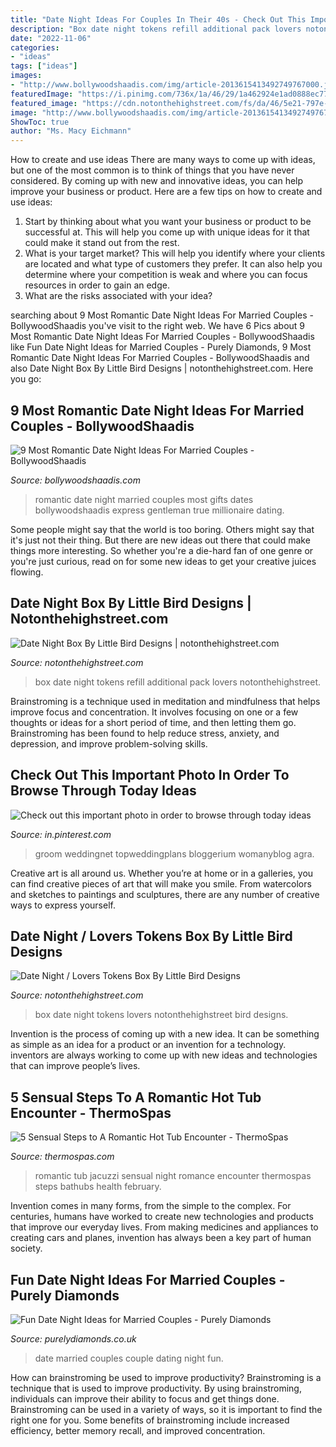 ```yaml
---
title: "Date Night Ideas For Couples In Their 40s - Check Out This Important Photo In Order To Browse Through Today Ideas"
description: "Box date night tokens refill additional pack lovers notonthehighstreet"
date: "2022-11-06"
categories:
- "ideas"
tags: ["ideas"]
images:
- "http://www.bollywoodshaadis.com/img/article-2013615413492749767000.jpg"
featuredImage: "https://i.pinimg.com/736x/1a/46/29/1a462924e1ad0888ec773999446eab4e.jpg"
featured_image: "https://cdn.notonthehighstreet.com/fs/da/46/5e21-797e-4545-96ae-80bb0e2e5521/original_date-night-lovers-tokens-box.jpg"
image: "http://www.bollywoodshaadis.com/img/article-2013615413492749767000.jpg"
ShowToc: true
author: "Ms. Macy Eichmann"
---
```



How to create and use ideas
There are many ways to come up with ideas, but one of the most common is to think of things that you have never considered. By coming up with new and innovative ideas, you can help improve your business or product. Here are a few tips on how to create and use ideas: 
1. Start by thinking about what you want your business or product to be successful at. This will help you come up with unique ideas for it that could make it stand out from the rest. 
2. What is your target market? This will help you identify where your clients are located and what type of customers they prefer. It can also help you determine where your competition is weak and where you can focus resources in order to gain an edge. 
3. What are the risks associated with your idea?

	

		
searching about 9 Most Romantic Date Night Ideas For Married Couples - BollywoodShaadis you've visit to the right web. We have 6 Pics about 9 Most Romantic Date Night Ideas For Married Couples - BollywoodShaadis like Fun Date Night Ideas for Married Couples - Purely Diamonds, 9 Most Romantic Date Night Ideas For Married Couples - BollywoodShaadis and also Date Night Box By Little Bird Designs | notonthehighstreet.com. Here you go:
		
    
## 9 Most Romantic Date Night Ideas For Married Couples - BollywoodShaadis

<img loading=lazy src="http://www.bollywoodshaadis.com/img/article-2013615413492749767000.jpg" onerror="this.onerror=null;this.src='https://tse2.mm.bing.net/th?id=OIP.IbnhiBFTcEEbmv8IigZlGQAAAA&amp;pid=15.1';" alt="9 Most Romantic Date Night Ideas For Married Couples - BollywoodShaadis">

_Source: bollywoodshaadis.com_

>romantic date night married couples most gifts dates bollywoodshaadis express gentleman true millionaire dating. 

	

Some people might say that the world is too boring. Others might say that it's just not their thing. But there are new ideas out there that could make things more interesting. So whether you're a die-hard fan of one genre or you're just curious, read on for some new ideas to get your creative juices flowing.

    
## Date Night Box By Little Bird Designs | Notonthehighstreet.com

<img loading=lazy src="https://cdn.notonthehighstreet.com/fs/11/fd/316a-d5c5-46e1-97d4-747853707df5/original_date-night-box.jpg" onerror="this.onerror=null;this.src='https://tse1.mm.bing.net/th?id=OIP.gLw78QadrO6xkEwuRS8qTwHaHa&amp;pid=15.1';" alt="Date Night Box By Little Bird Designs | notonthehighstreet.com">

_Source: notonthehighstreet.com_

>box date night tokens refill additional pack lovers notonthehighstreet. 

	

Brainstroming is a technique used in meditation and mindfulness that helps improve focus and concentration. It involves focusing on one or a few thoughts or ideas for a short period of time, and then letting them go. Brainstroming has been found to help reduce stress, anxiety, and depression, and improve problem-solving skills.

    
## Check Out This Important Photo In Order To Browse Through Today Ideas

<img loading=lazy src="https://i.pinimg.com/736x/1a/46/29/1a462924e1ad0888ec773999446eab4e.jpg" onerror="this.onerror=null;this.src='https://tse3.mm.bing.net/th?id=OIP.eyASktRTiqQJE0H-9HapOAHaP3&amp;pid=15.1';" alt="Check out this important photo in order to browse through today ideas">

_Source: in.pinterest.com_

>groom weddingnet topweddingplans bloggerium womanyblog agra. 

	

Creative art is all around us. Whether you’re at home or in a galleries, you can find creative pieces of art that will make you smile. From watercolors and sketches to paintings and sculptures, there are any number of creative ways to express yourself.

    
## Date Night / Lovers Tokens Box By Little Bird Designs

<img loading=lazy src="https://cdn.notonthehighstreet.com/fs/da/46/5e21-797e-4545-96ae-80bb0e2e5521/original_date-night-lovers-tokens-box.jpg" onerror="this.onerror=null;this.src='https://tse4.mm.bing.net/th?id=OIP.lyTfYuf0rg3RBE07uTN9mQHaHd&amp;pid=15.1';" alt="Date Night / Lovers Tokens Box By Little Bird Designs">

_Source: notonthehighstreet.com_

>box date night tokens lovers notonthehighstreet bird designs. 

	

Invention is the process of coming up with a new idea. It can be something as simple as an idea for a product or an invention for a technology. inventors are always working to come up with new ideas and technologies that can improve people’s lives.

    
## 5 Sensual Steps To A Romantic Hot Tub Encounter - ThermoSpas

<img loading=lazy src="https://thermospas.com/wp-content/uploads/2013/02/romantic-hot-tub-thermospas1.jpg" onerror="this.onerror=null;this.src='https://tse2.mm.bing.net/th?id=OIP.HxuQrVxSFD0ek458WJdFOgHaEn&amp;pid=15.1';" alt="5 Sensual Steps to A Romantic Hot Tub Encounter - ThermoSpas">

_Source: thermospas.com_

>romantic tub jacuzzi sensual night romance encounter thermospas steps bathubs health february. 

	

Invention comes in many forms, from the simple to the complex. For centuries, humans have worked to create new technologies and products that improve our everyday lives. From making medicines and appliances to creating cars and planes, invention has always been a key part of human society.

    
## Fun Date Night Ideas For Married Couples - Purely Diamonds

<img loading=lazy src="https://www.purelydiamonds.co.uk/blog/wp-content/uploads/2017/08/Dating-Couple.jpg" onerror="this.onerror=null;this.src='https://tse4.mm.bing.net/th?id=OIP.gaTtd9Hpv-ngI9B40dMReAHaE8&amp;pid=15.1';" alt="Fun Date Night Ideas for Married Couples - Purely Diamonds">

_Source: purelydiamonds.co.uk_

>date married couples couple dating night fun. 

	

How can brainstroming be used to improve productivity?
Brainstroming is a technique that is used to improve productivity. By using brainstroming, individuals can improve their ability to focus and get things done. Brainstroming can be used in a variety of ways, so it is important to find the right one for you. Some benefits of brainstroming include increased efficiency, better memory recall, and improved concentration.

